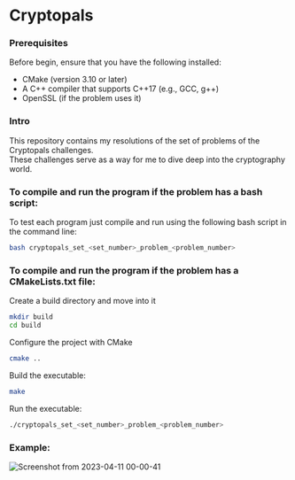 # Cryptopals

### Prerequisites
Before begin, ensure that you have the following installed:

* CMake (version 3.10 or later)
* A C++ compiler that supports C++17 (e.g., GCC, g++)
* OpenSSL (if the problem uses it)

### Intro
This repository contains my resolutions of the set of problems of the Cryptopals challenges.  
These challenges serve as a way for me to dive deep into the cryptography world.


### To compile and run the program if the problem has a bash script:
To test each program just compile and run using the following bash script in the command line:

```bash
bash cryptopals_set_<set_number>_problem_<problem_number>
```

### To compile and run the program if the problem has a CMakeLists.txt file:

Create a build directory and move into it

```bash
mkdir build
cd build
```

Configure the project with CMake

```bash
cmake ..
```

Build the executable:

```bash
make
```

Run the executable:

```bash
./cryptopals_set_<set_number>_problem_<problem_number>
```


### Example:
![Screenshot from 2023-04-11 00-00-41](https://user-images.githubusercontent.com/31144077/231015131-8d4f6e9b-bb12-4175-b113-296e174567b0.png)
